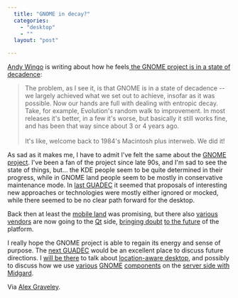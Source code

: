 ```yaml
---
  title: "GNOME in decay?"
  categories: 
    - "desktop"
    - ""
  layout: "post"

---
```

<p>
<a href="http://wingolog.org/about/">Andy Wingo</a> is writing about how he feels<a href="http://wingolog.org/archives/2008/06/07/gnome-in-the-age-of-decadence"> the GNOME project is in a state of decadence</a>:
</p><blockquote>
The problem, as I see it, is that GNOME is in a state of decadence -- we largely achieved what we set out to achieve, insofar as it was possible. Now our hands are full with dealing with entropic decay. Take, for example, Evolution's random walk to improvement. In most releases it's better, in a few it's worse, but basically it still works fine, and has been that way since about 3 or 4 years ago.
<br /><br />It's like, welcome back to 1984's Macintosh plus interweb. We did it!
</blockquote><p>
As sad as it makes me, I have to admit I've felt the same about the <a href="http://www.gnome.org/">GNOME project</a>. I've been a fan of the project since late 90s, and I'm sad to see the state of things, but... the KDE people seem to be quite determined in their progress, while in GNOME land people seem to be mostly in conservative maintenance mode. In <a href="http://2007.guadec.org/">last GUADEC</a> it seemed that proposals of interesting new approaches or technologies were mostly either ignored or mocked, while there seemed to be no clear path forward for the desktop.
</p><p>
Back then at least the <a href="http://www.gnome.org/mobile/">mobile land</a> was promising, but there also <a href="http://wiki.openmoko.org/wiki/Main_Page">various</a> <a href="http://maemo.org/">vendors</a> are now going to the <a href="http://en.wikipedia.org/wiki/Qt_(toolkit)">Qt</a> side, <a href="http://www.osnews.com/story/19764/OpenMoko_Switches_from_GTK+_to_Qt">bringing doubt</a> <a href="http://blogs.gnome.org/bolsh/2008/05/29/olpc-openmoko-and-gnome-mobile/">to the future</a> of the platform.
</p><p>
I really hope the GNOME project is able to regain its energy and sense of purpose. The <a href="http://guadec.expectnation.com/public/content/main">next GUADEC</a> would be an excellent place to discuss future directions. I <a href="http://bergie.iki.fi/travels/istanbul-turkey-000/">will be there</a> to talk about <a href="http://bergie.iki.fi/blog/iphone-geoclue_and_making_mobile_devices_location-aware/">location-aware desktop</a>, and possibly to discuss how we use <a href="http://www.gtk.org/">various</a> <a href="http://www.gnome-db.org/">GNOME</a> <a href="http://www.freedesktop.org/wiki/Software/dbus">components</a> on the <a href="http://bergie.iki.fi/blog/midgard_2-more_than_just_php-more_than_just_cms/">server side with Midgard</a>.
</p><p>
Via <a href="http://www.beatniksoftware.com/blog/?p=95">Alex Graveley</a>.
</p>